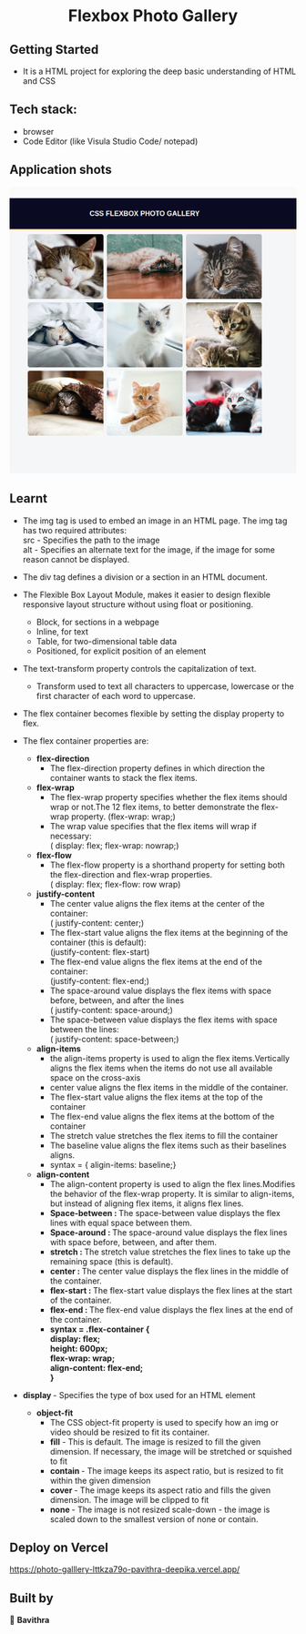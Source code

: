 <div style= padding: 25px >
<h1 align="center"> Flexbox Photo Gallery</h1>

## Getting Started

- It is a HTML project for exploring the deep basic understanding of HTML and CSS

## Tech stack:
- browser
- Code Editor (like Visula Studio Code/ notepad)

## Application shots
![image1](https://github.com/pavithra-deepika/photo-galllery/blob/master/image/image1.png)


## Learnt
 - The img tag is used to embed an image in an HTML page.
        The img tag has two required attributes:
        <br />src - Specifies the path to the image<br />
        alt - Specifies an alternate text for the image, if the image for some reason cannot be displayed.
- The div tag defines a division or a section in an HTML document.
- The Flexible Box Layout Module, makes it easier to design flexible responsive layout structure without using float or positioning.
    - Block, for sections in a webpage
    - Inline, for text
    - Table, for two-dimensional table data
   -  Positioned, for explicit position of an element
- The text-transform property controls the capitalization of text.
    - Transform used to text all characters to uppercase, lowercase or the first character of each word to uppercase.
- The flex container becomes flexible by setting the display property to flex.
- The flex container properties are:
    - <strong>flex-direction</strong>
        - The flex-direction property defines in which direction the container wants to stack the flex items.
    - <strong>flex-wrap</strong>
        - The flex-wrap property specifies whether the flex items should wrap or not.The 12 flex items, to better demonstrate the flex-wrap property.
        (flex-wrap: wrap;)
        -   The wrap value specifies that the flex items will wrap if necessary:<br />
        ( display: flex;
          flex-wrap: nowrap;)
    - <strong>flex-flow</strong>
       - The flex-flow property is a shorthand property for setting both the flex-direction and flex-wrap properties.<br />
       ( display: flex;
         flex-flow: row wrap)
    - <strong>justify-content</strong>
       - The center value aligns the flex items at the center of the container:
       <br />( justify-content: center;)
       - The flex-start value aligns the flex items at the beginning of the container (this is default):
      <br /> (justify-content: flex-start)
      - The flex-end value aligns the flex items at the end of the container:
      <br /> (justify-content: flex-end;)
      - The space-around value displays the flex items with space before, between, and after the lines<br /> (  justify-content: space-around;)
      - The space-between value displays the flex items with space between the lines:<br />
      (  justify-content: space-between;)
   - <strong>align-items</strong>
      - the align-items property is used to align the flex items.Vertically aligns the flex items when the items do not use all available space on the cross-axis<br />
      - center value aligns the flex items in the middle of the container.<br /> 
      - The flex-start value aligns the flex items at the top of the container <br /> 
      - The flex-end value aligns the flex items at the bottom of the container<br /> 
      - The stretch value stretches the flex items to fill the container<br />
      - The baseline value aligns the flex items such as their baselines aligns.<br />
      - syntax = { aligin-items: baseline;}
  - <strong>align-content</strong>
    - The align-content property is used to align the flex lines.Modifies the behavior of the flex-wrap property. It is similar to align-items, but instead of aligning flex items, it aligns flex lines.<br />
    - <strong> Space-between : </strong>The space-between value displays the flex lines with equal space between them.<br />
    - <strong>Space-around : </strong>The space-around value displays the flex lines with space before, between, and after them.<br />
    - <strong> stretch : </strong>The stretch value stretches the flex lines to take up the remaining space (this is default).<br />
    - <strong> center : </strong>The center value displays the flex lines in the middle of the container.<br />
    - <strong> flex-start : </strong>The flex-start value displays the flex lines at the start of the container.<br />
    - <strong> flex-end : </strong>The flex-end value displays the flex lines at the end of the container.<br />
    - <strong> syntax = .flex-container { <br />
         display: flex;<br />
         height: 600px;<br />
        flex-wrap: wrap;<br />
       align-content: flex-end;<br />
}</strong>
- <strong>display </strong>
      - Specifies the type of box used for an HTML element

    - <strong> object-fit </strong>
      - The CSS object-fit property is used to specify how an img or video should be resized to fit its container.
      -  <strong> fill</strong> - This is default. The image is resized to fill the given dimension. If necessary, the image will be stretched or squished to fit
      - <strong> contain </strong> - The image keeps its aspect ratio, but is resized to fit within the given dimension
      - <strong>cover </strong>- The image keeps its aspect ratio and fills the given dimension. The image will be clipped to fit
      -  <strong> none  </strong>- The image is not resized
    scale-down - the image is scaled down to the smallest version of none or contain.

        
</div>


## Deploy on Vercel
https://photo-galllery-lttkza79o-pavithra-deepika.vercel.app/

## Built by

👤 **Bavithra**








